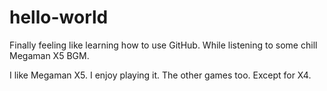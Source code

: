 # hello-world
Finally feeling like learning how to use GitHub. While listening to some chill Megaman X5 BGM.

I like Megaman X5. I enjoy playing it. The other games too. Except for X4.

